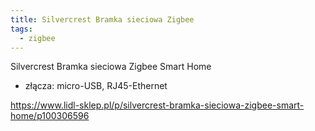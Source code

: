 ```yaml
---
title: Silvercrest Bramka sieciowa Zigbee
tags:
  - zigbee
---
```


Silvercrest Bramka sieciowa Zigbee Smart Home

- złącza: micro-USB, RJ45-Ethernet

https://www.lidl-sklep.pl/p/silvercrest-bramka-sieciowa-zigbee-smart-home/p100306596
